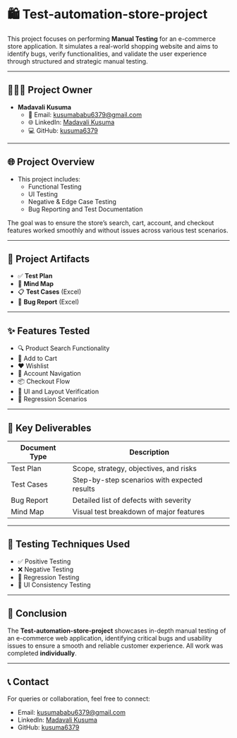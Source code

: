 # 🛍️ Test-automation-store-project

This project focuses on performing **Manual Testing** for an e-commerce store application. It simulates a real-world shopping website and aims to identify bugs, verify functionalities, and validate the user experience through structured and strategic manual testing.

---

## 👩🏻‍💻 Project Owner

- **Madavali Kusuma**  
  - 📧 Email: kusumababu6379@gmail.com  
  - 🌐 LinkedIn: [Madavali Kusuma](https://www.linkedin.com/in/madavali-kusuma-441088370/)  
  - 💻 GitHub: [kusuma6379](https://github.com/kusuma6379)

---

## 🌐 Project Overview

- This project includes:
  - Functional Testing
  - UI Testing
  - Negative & Edge Case Testing
  - Bug Reporting and Test Documentation

The goal was to ensure the store’s search, cart, account, and checkout features worked smoothly and without issues across various test scenarios.

---

## 📂 Project Artifacts

- ✅ **Test Plan**  
- 🧠 **Mind Map**  
- 📋 **Test Cases** (Excel)  
- 🐞 **Bug Report** (Excel)

---

## ✨ Features Tested

- 🔍 Product Search Functionality
- 🛒 Add to Cart
- ❤️ Wishlist
- 👤 Account Navigation
- 📦 Checkout Flow
- 🧾 UI and Layout Verification
- 🔄 Regression Scenarios

---

## 📑 Key Deliverables

| Document Type     | Description                                 |
|-------------------|---------------------------------------------|
| Test Plan         | Scope, strategy, objectives, and risks      |
| Test Cases        | Step-by-step scenarios with expected results|
| Bug Report        | Detailed list of defects with severity      |
| Mind Map          | Visual test breakdown of major features     |

---

## 🧪 Testing Techniques Used

- ✅ Positive Testing  
- ❌ Negative Testing  
- 🔁 Regression Testing  
- 📱 UI Consistency Testing

---

## 📝 Conclusion

The **Test-automation-store-project** showcases in-depth manual testing of an e-commerce web application, identifying critical bugs and usability issues to ensure a smooth and reliable customer experience. All work was completed **individually**.

---

## 📞 Contact

For queries or collaboration, feel free to connect:

- Email: kusumababu6379@gmail.com  
- LinkedIn: [Madavali Kusuma](https://www.linkedin.com/in/madavali-kusuma-441088370/)  
- GitHub: [kusuma6379](https://github.com/kusuma6379)
